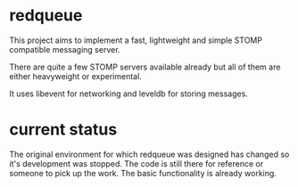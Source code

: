 # redqueue

This project aims to implement a fast, lightweight and simple STOMP
compatible messaging server.

There are quite a few STOMP servers available already but all of them
are either heavyweight or experimental.

It uses libevent for networking and leveldb for storing messages.


# current status

The original environment for which redqueue was designed has changed
so it's development was stopped. The code is still there for reference
or someone to pick up the work. The basic functionality is already working.
